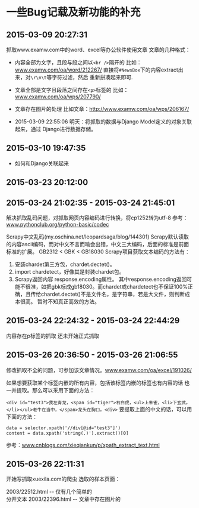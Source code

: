 
# 一些Bug记载及新功能的补充

## 2015-03-09 20:27:31 

抓取www.examw.com中的word、excel等办公软件使用文章
文章的几种格式：

- 内容全部为文字，且段与段之间以`<br />`隔开的
比如：www.examw.com/oa/word/212267/
直接将`#NewsBox`下的内容extract出来，对`\r\n\t`等字符过滤，然后
重新拼凑起来即可.

- 文章全部是文字且段落之间存在`<p>`标签的
比如：www.examw.com/oa/wps/207790/


- 文章存在图片的处理
比如文章：http://www.examw.com/oa/wps/206167/

- 2015-03-09 22:55:06
明天：将抓取的数据与Django Model定义的对象关联起来，通过
Django进行数据存储。

## 2015-03-10 19:47:35

- 如何和Django关联起来

## 2015-03-23 20:12:00

## 2015-03-24 21:02:35 - 2015-03-24 21:45:01
解决抓取乱码问题，对抓取网页内容编码进行转换，将cp1252转为utf-8
参考：www.pythonclub.org/python-basic/codec

Scrapy中文乱码(my.oschina.net/leopardsaga/blog/144301)
Scrapy默认读取的内容ascii编码，而对中文不言而喻会出错，中文三大编码，后面的标准是前面标准的扩展。
GB2312 < GBK < GB18030
Scrapy项目获取文本编码的方法有：
1. 安装chardet第三方包，chardet.dectet()。
2. import chardetect，好像其是封装chardet包。
3. Scrapy返回内容 response.encoding属性。
其中response.encoding返回可能不很准，如把gbk标成gb18030。而chardet或chardetect也不保证100%正确，且传给chardet.dectet()不是文件名，是字符串，若是大文件，则判断成本很高。
暂时不知真正高效的方法。

## 2015-03-24 22:24:32 - 2015-03-24 22:44:29
内容存在p标签的抓取
还未开始正式抓取

## 2015-03-26 20:36:50 - 2015-03-26 21:06:55
修改抓取不全的问题，可参加该文章情况。www.examw.com/oa/excel/191026/

如果想要获取某个标签内嵌的所有内容，包括该标签内嵌的标签也有内容的话
也一并提取。那么可以采用下面的方法：

`<div id="test3">我左青龙，<span id="tiger">右白虎，<ul>上朱雀，<li>下玄武。</li></ul>老牛在当中，</span>龙头在胸口。<div>`
要提取上面的中文的话，可以用下面的方法：

    data = selector.xpath('//div[@id="test3"]')
    content = data.xpath('string(.)').extract()[0]

参考：www.cnblogs.com/xieqiankun/p/xpath_extract_text.html

## 2015-03-26 22:11:31
开始写抓取xuexila.com的爬虫
选取的样本页面：

2003/22512.html -- 仅有几个简单的<br>分开文本
2003/22396.html -- 文章中存在图片的




